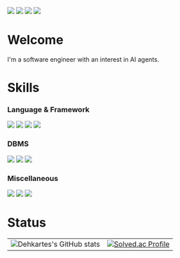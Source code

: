 <a href="https://github.com/dehkartes/" target="_blank"><img src="https://img.shields.io/badge/Github-181717?style=flat-square&logo=GitHub&logoColor=FFFFFF"/></a>
<a href="https://dehkartes.github.io/" target="_blank"><img src="https://img.shields.io/badge/Tech%20Blog-000000?style=flat-square&logo=github"/></a>
<a href="https://www.nexusmods.com/users/38128390" target="_blank"><img src="https://img.shields.io/badge/NexusMods-FF9900?style=flat-square&logo=Bath ASU&logoColor=FFFFFF"/></a>
<a href="https://hhpluscertificateofcompletion.oopy.io/"><img src="https://static.spartacodingclub.kr/hanghae99/plus/completion/badge_black.svg" /></a>
# Welcome
I'm a software engineer with an interest in AI agents.
# Skills
### Language & Framework
<a><img src="https://img.shields.io/badge/Python-3776AB?style=flat-square&logo=python&logoColor=FFFFFF"/></a>
<a><img src="https://img.shields.io/badge/C++-00599C?style=flat-square&logo=cplusplus&logoColor=FFFFFF"/></a>
<a><img src="https://img.shields.io/badge/LangChain-1D3C3E?style=flat-square&logo=langchain&logoColor=FFFFFF"/></a>
<a><img src="https://img.shields.io/badge/%F0%9F%A4%97-Transformers-yellow?style=flat-square&logoColor=FFFFFF"/></a>
### DBMS
<a><img src="https://img.shields.io/badge/MSSQL-CC2927?style=flat-square&logo=microsoftsqlserver&logoColor=FFFFFF"/></a>
<a><img src="https://img.shields.io/badge/Oracle-F80000?style=flat-square&logo=oracle&logoColor=FFFFFF"/></a>
<a><img src="https://img.shields.io/badge/Redis-CC2927?style=flat-square&logo=redis&logoColor=FFFFFF"/></a>
### Miscellaneous
<a><img src="https://img.shields.io/badge/Git-F05032?style=flat-square&logo=git&logoColor=FFFFFF"/></a>
<a><img src="https://img.shields.io/badge/Creation Kit-181717?style=flat-square&logo=ipfs&logoColor=FFFFFF"/></a>
<a><img src="https://img.shields.io/badge/Unity-181717?style=flat-square&logo=unity&logoColor=FFFFFF"/></a>
# Status
<table width="100%">
  <tr>
    <td align="center">
      <img align="center" src="https://github-readme-stats.vercel.app/api?username=Dehkartes&show_icons=true&theme=apprentice" alt="Dehkartes's GitHub stats" />
    </td>
    <td>
  <a href="https://solved.ac/hsj3925/">
    <img align="center" src="http://mazassumnida.wtf/api/v2/generate_badge?boj=hsj3925" alt="Solved.ac Profile" />
  </a>
    </td>
  </tr>
</table>
